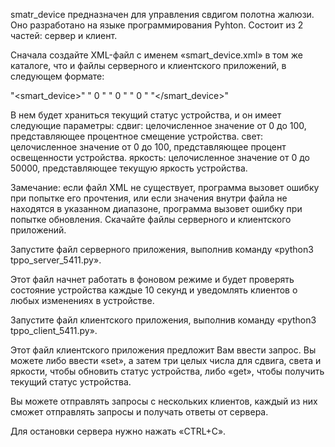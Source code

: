 smatr_device предназначен для управления свдигом полотна жалюзи. Оно разработано на языке программирования Pyhton. Состоит из 2 частей: сервер и клиент.

Сначала создайте XML-файл с именем «smart_device.xml» в том же каталоге, что и файлы серверного и клиентского приложений, в следующем формате:

"<smart_device>"
"<shift> 0 </shift>"
"<light> 0 </light>"
"<brightness> 0 </brightness>"
"</smart_device>"

В нем будет храниться текущий статус устройства, и он имеет следующие параметры:
сдвиг: целочисленное значение от 0 до 100, представляющее процентное смещение устройства.
свет: целочисленное значение от 0 до 100, представляющее процент освещенности устройства.
яркость: целочисленное значение от 0 до 50000, представляющее текущую яркость устройства.

Замечание: если файл XML не существует, программа вызовет ошибку при попытке его прочтения, или если значения внутри файла не находятся в указанном диапазоне, программа вызовет ошибку при попытке обновления.
Скачайте файлы серверного и клиентского приложений.

Запустите файл серверного приложения, выполнив команду «python3 tppo_server_5411.py».

Этот файл начнет работать в фоновом режиме и будет проверять состояние устройства каждые 10 секунд и уведомлять клиентов о любых изменениях в устройстве.

Запустите файл клиентского приложения, выполнив команду «python3 tppo_client_5411.py».

Этот файл клиентского приложения предложит Вам ввести запрос. Вы можете либо ввести «set», а затем три целых числа для сдвига, света и яркости, чтобы обновить статус устройства, либо «get», чтобы получить текущий статус устройства.

Вы можете отправлять запросы с нескольких клиентов, каждый из них сможет отправлять запросы и получать ответы от сервера.

Для остановки сервера нужно нажать «CTRL+C».
